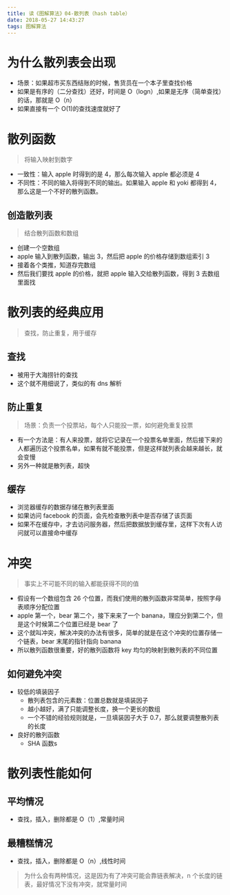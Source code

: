 ```yaml
---
title: 读《图解算法》04-散列表（hash table）
date: 2018-05-27 14:43:27
tags: 图解算法
---
```


# 为什么散列表会出现

* 场景：如果超市买东西结账的时候，售货员在一个本子里查找价格
* 如果是有序的（二分查找）还好，时间是 O（logn）,如果是无序（简单查找）的话，那就是 O（n）
* 如果直接有一个 O(1)的查找速度就好了

# 散列函数

> 将输入映射到数字

* 一致性：输入 apple 时得到的是 4，那么每次输入 apple 都必须是 4
* 不同性：不同的输入将得到不同的输出。如果输入 apple 和 yoki 都得到 4，那么这是一个不好的散列函数。

## 创造散列表

> 结合散列函数和数组

* 创建一个空数组
* apple 输入到散列函数，输出 3，然后把 apple 的价格存储到数组索引 3
* 接着各个类推，知道存完数组
* 然后我们要找 apple 的价格，就把 apple 输入交给散列函数，得到 3 去数组里面找

# 散列表的经典应用

> 查找，防止重复，用于缓存

## 查找

* 被用于大海捞针的查找
* 这个就不用细说了，类似的有 dns 解析

## 防止重复

> 场景：负责一个投票站，每个人只能投一票，如何避免重复投票

* 有一个方法是：有人来投票，就将它记录在一个投票名单里面，然后接下来的人都遍历这个投票名单，如果有就不能投票，但是这样就列表会越来越长，就会变慢
* 另外一种就是散列表，超快

## 缓存

* 浏览器缓存的数据存储在散列表里面
* 如果访问 facebook 的页面，会先检查散列表中是否存储了该页面
* 如果不在缓存中，才去访问服务器，然后把数据放到缓存里，这样下次有人访问就可以直接命中缓存

# 冲突

> 事实上不可能不同的输入都能获得不同的值

* 假设有一个数组包含 26 个位置，而我们使用的散列函数非常简单，按照字母表顺序分配位置
* apple 第一个，bear 第二个，接下来来了一个 banana，理应分到第二个，但是这个时候第二个位置已经是 bear 了
* 这个就叫冲突，解决冲突的办法有很多，简单的就是在这个冲突的位置存储一个链表，bear 末尾的指针指向 banana
* 所以散列函数很重要，好的散列函数将 key 均匀的映射到散列表的不同位置

## 如何避免冲突

* 较低的填装因子
  * 散列表包含的元素数：位置总数就是填装因子
  * 越小越好，满了只能调整长度，换一个更长的数组
  * 一个不错的经验规则就是，一旦填装因子大于 0.7，那么就要调整散列表的长度
* 良好的散列函数
  * SHA 函数s

# 散列表性能如何

## 平均情况

* 查找，插入，删除都是 O（1）,常量时间

## 最糟糕情况

* 查找，插入，删除都是 O（n）,线性时间

> 为什么会有两种情况，这是因为有了冲突可能会靠链表解决，n 个长度的链表，最好情况下没有冲突，就常量时间
